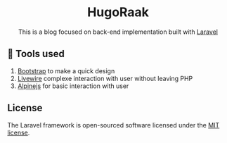 <div align="center">
    <h1>HugoRaak</h1>
    <p>This is a blog focused on back-end implementation built with <a href="https://laravel.com" target="_blank">Laravel</a></p>
</div>

## 🔧 Tools used

1. <a href="https://getbootstrap.com" target="_blank">Bootstrap</a> to make a quick design
2. <a href="https://livewire.laravel.com" target="_blank">Livewire</a> complexe interaction with user without leaving PHP
3. <a href="https://alpinejs.dev" target="_blank">Alpinejs</a> for basic interaction with user

## License

The Laravel framework is open-sourced software licensed under the [MIT license](https://opensource.org/licenses/MIT).
